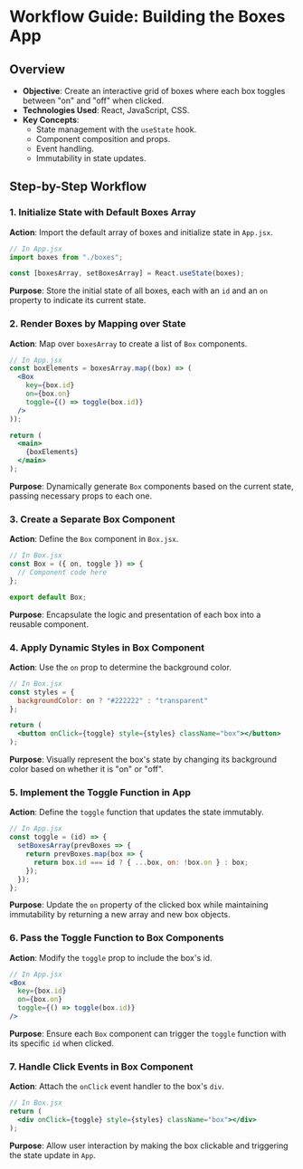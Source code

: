 # Workflow Guide: Building the Boxes App

## Overview

- **Objective**: Create an interactive grid of boxes where each box toggles between "on" and "off" when clicked.
- **Technologies Used**: React, JavaScript, CSS.
- **Key Concepts**:
  - State management with the `useState` hook.
  - Component composition and props.
  - Event handling.
  - Immutability in state updates.

## Step-by-Step Workflow

### 1. Initialize State with Default Boxes Array

**Action**: Import the default array of boxes and initialize state in `App.jsx`.

```jsx
// In App.jsx
import boxes from "./boxes";

const [boxesArray, setBoxesArray] = React.useState(boxes);
```

**Purpose**: Store the initial state of all boxes, each with an `id` and an `on` property to indicate its current state.

### 2. Render Boxes by Mapping over State

**Action**: Map over `boxesArray` to create a list of `Box` components.

```jsx
// In App.jsx
const boxElements = boxesArray.map((box) => (
  <Box 
    key={box.id} 
    on={box.on} 
    toggle={() => toggle(box.id)}
  />
));

return (
  <main>
    {boxElements}
  </main>
);
```

**Purpose**: Dynamically generate `Box` components based on the current state, passing necessary props to each one.

### 3. Create a Separate Box Component

**Action**: Define the `Box` component in `Box.jsx`.

```jsx
// In Box.jsx
const Box = ({ on, toggle }) => {
  // Component code here
};

export default Box;
```

**Purpose**: Encapsulate the logic and presentation of each box into a reusable component.

### 4. Apply Dynamic Styles in Box Component

**Action**: Use the `on` prop to determine the background color.

```jsx
// In Box.jsx
const styles = {
  backgroundColor: on ? "#222222" : "transparent"
};

return (
  <button onClick={toggle} style={styles} className="box"></button>
);
```

**Purpose**: Visually represent the box's state by changing its background color based on whether it is "on" or "off".

### 5. Implement the Toggle Function in App

**Action**: Define the `toggle` function that updates the state immutably.

```jsx
// In App.jsx
const toggle = (id) => {
  setBoxesArray(prevBoxes => {
    return prevBoxes.map(box => {
      return box.id === id ? { ...box, on: !box.on } : box;
    });
  });
};
```

**Purpose**: Update the `on` property of the clicked box while maintaining immutability by returning a new array and new box objects.

### 6. Pass the Toggle Function to Box Components

**Action**: Modify the `toggle` prop to include the box's id.

```jsx
// In App.jsx
<Box 
  key={box.id} 
  on={box.on} 
  toggle={() => toggle(box.id)}
/>
```

**Purpose**: Ensure each `Box` component can trigger the `toggle` function with its specific `id` when clicked.

### 7. Handle Click Events in Box Component

**Action**: Attach the `onClick` event handler to the box's `div`.

```jsx
// In Box.jsx
return (
  <div onClick={toggle} style={styles} className="box"></div>
);
```

**Purpose**: Allow user interaction by making the box clickable and triggering the state update in `App`.



